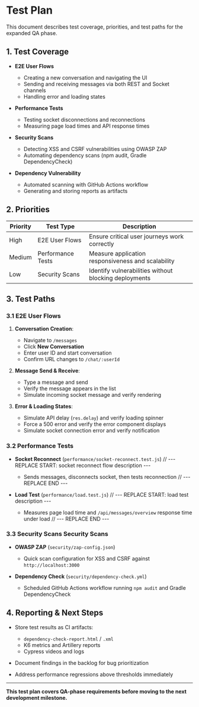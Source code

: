 # Test Plan

This document describes test coverage, priorities, and test paths for the expanded QA phase.

## 1. Test Coverage

* **E2E User Flows**

  * Creating a new conversation and navigating the UI
  * Sending and receiving messages via both REST and Socket channels
  * Handling error and loading states

* **Performance Tests**

  * Testing socket disconnections and reconnections
  * Measuring page load times and API response times

* **Security Scans**

  * Detecting XSS and CSRF vulnerabilities using OWASP ZAP
  * Automating dependency scans (npm audit, Gradle DependencyCheck)

* **Dependency Vulnerability**

  * Automated scanning with GitHub Actions workflow
  * Generating and storing reports as artifacts

## 2. Priorities

| Priority | Test Type         | Description                                           |
| -------- | ----------------- | ----------------------------------------------------- |
| High     | E2E User Flows    | Ensure critical user journeys work correctly          |
| Medium   | Performance Tests | Measure application responsiveness and scalability    |
| Low      | Security Scans    | Identify vulnerabilities without blocking deployments |

## 3. Test Paths

### 3.1 E2E User Flows

1. **Conversation Creation**:

   * Navigate to `/messages`
   * Click **New Conversation**
   * Enter user ID and start conversation
   * Confirm URL changes to `/chat/:userId`

2. **Message Send & Receive**:

   * Type a message and send
   * Verify the message appears in the list
   * Simulate incoming socket message and verify rendering

3. **Error & Loading States**:

   * Simulate API delay (`res.delay`) and verify loading spinner
   * Force a 500 error and verify the error component displays
   * Simulate socket connection error and verify notification

### 3.2 Performance Tests

* **Socket Reconnect** (`performance/socket-reconnect.test.js`)
  // --- REPLACE START: socket reconnect flow description ---

  * Sends messages, disconnects socket, then tests reconnection
    // --- REPLACE END ---

* **Load Test** (`performance/load.test.js`)
  // --- REPLACE START: load test description ---

  * Measures page load time and `/api/messages/overview` response time under load
    // --- REPLACE END ---

### 3.3 Security Scans Security Scans

* **OWASP ZAP** (`security/zap-config.json`)

  * Quick scan configuration for XSS and CSRF against `http://localhost:3000`

* **Dependency Check** (`security/dependency-check.yml`)

  * Scheduled GitHub Actions workflow running `npm audit` and Gradle DependencyCheck

## 4. Reporting & Next Steps

* Store test results as CI artifacts:

  * `dependency-check-report.html` / `.xml`
  * K6 metrics and Artillery reports
  * Cypress videos and logs

* Document findings in the backlog for bug prioritization

* Address performance regressions above thresholds immediately

---

**This test plan covers QA-phase requirements before moving to the next development milestone.**




